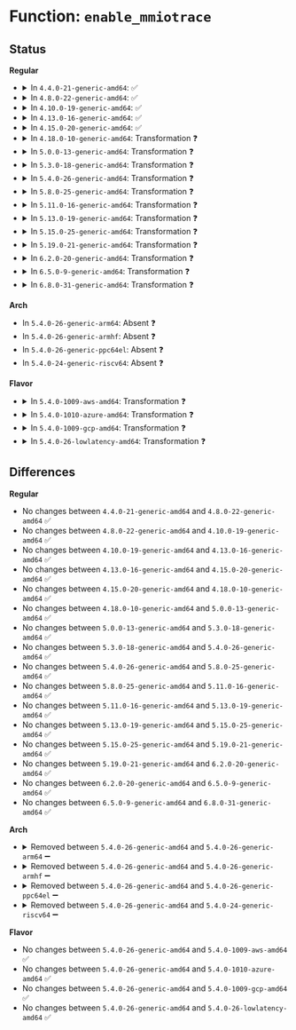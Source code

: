# Function: <code>enable_mmiotrace</code>

## Status
<b>Regular</b>
<ul>
<li>
<details>
<summary>In <code>4.4.0-21-generic-amd64</code>: ✅</summary>

```c
void enable_mmiotrace()
```

```json
{
  "name": "enable_mmiotrace",
  "collision_type": "Unique Global",
  "inline_type": "No",
  "funcs": [
    {
      "addr": 18446744071579322208,
      "name": "enable_mmiotrace",
      "external": true,
      "loc": "arch/x86/mm/mmio-mod.c:443",
      "file": "arch/x86/mm/mmio-mod.c",
      "inline": "seen, unknown",
      "caller_inline": [],
      "caller_func": [
        "kernel/trace/trace_mmiotrace.c:mmio_trace_init"
      ]
    }
  ],
  "symbols": [
    {
      "addr": 18446744071579322208,
      "name": "enable_mmiotrace",
      "section": ".text",
      "bind": "STB_GLOBAL",
      "size": 366
    }
  ]
}
```
</details>
</li>
<li>
<details>
<summary>In <code>4.8.0-22-generic-amd64</code>: ✅</summary>

```c
void enable_mmiotrace()
```

```json
{
  "name": "enable_mmiotrace",
  "collision_type": "Unique Global",
  "inline_type": "No",
  "funcs": [
    {
      "addr": 18446744071579327808,
      "name": "enable_mmiotrace",
      "external": true,
      "loc": "arch/x86/mm/mmio-mod.c:443",
      "file": "arch/x86/mm/mmio-mod.c",
      "inline": "seen, unknown",
      "caller_inline": [],
      "caller_func": [
        "kernel/trace/trace_mmiotrace.c:mmio_trace_init"
      ]
    }
  ],
  "symbols": [
    {
      "addr": 18446744071579327808,
      "name": "enable_mmiotrace",
      "section": ".text",
      "bind": "STB_GLOBAL",
      "size": 370
    }
  ]
}
```
</details>
</li>
<li>
<details>
<summary>In <code>4.10.0-19-generic-amd64</code>: ✅</summary>

```c
void enable_mmiotrace()
```

```json
{
  "name": "enable_mmiotrace",
  "collision_type": "Unique Global",
  "inline_type": "No",
  "funcs": [
    {
      "addr": 18446744071579343072,
      "name": "enable_mmiotrace",
      "external": true,
      "loc": "arch/x86/mm/mmio-mod.c:443",
      "file": "arch/x86/mm/mmio-mod.c",
      "inline": "seen, unknown",
      "caller_inline": [],
      "caller_func": [
        "kernel/trace/trace_mmiotrace.c:mmio_trace_init"
      ]
    }
  ],
  "symbols": [
    {
      "addr": 18446744071579343072,
      "name": "enable_mmiotrace",
      "section": ".text",
      "bind": "STB_GLOBAL",
      "size": 439
    }
  ]
}
```
</details>
</li>
<li>
<details>
<summary>In <code>4.13.0-16-generic-amd64</code>: ✅</summary>

```c
void enable_mmiotrace()
```

```json
{
  "name": "enable_mmiotrace",
  "collision_type": "Unique Global",
  "inline_type": "No",
  "funcs": [
    {
      "addr": 18446744071579337088,
      "name": "enable_mmiotrace",
      "external": true,
      "loc": "arch/x86/mm/mmio-mod.c:443",
      "file": "arch/x86/mm/mmio-mod.c",
      "inline": "seen, unknown",
      "caller_inline": [],
      "caller_func": [
        "kernel/trace/trace_mmiotrace.c:mmio_trace_init"
      ]
    }
  ],
  "symbols": [
    {
      "addr": 18446744071579337088,
      "name": "enable_mmiotrace",
      "section": ".text",
      "bind": "STB_GLOBAL",
      "size": 464
    }
  ]
}
```
</details>
</li>
<li>
<details>
<summary>In <code>4.15.0-20-generic-amd64</code>: ✅</summary>

```c
void enable_mmiotrace()
```

```json
{
  "name": "enable_mmiotrace",
  "collision_type": "Unique Global",
  "inline_type": "No",
  "funcs": [
    {
      "addr": 18446744071579362528,
      "name": "enable_mmiotrace",
      "external": true,
      "loc": "arch/x86/mm/mmio-mod.c:443",
      "file": "arch/x86/mm/mmio-mod.c",
      "inline": "seen, unknown",
      "caller_inline": [],
      "caller_func": [
        "kernel/trace/trace_mmiotrace.c:mmio_trace_init"
      ]
    }
  ],
  "symbols": [
    {
      "addr": 18446744071579362528,
      "name": "enable_mmiotrace",
      "section": ".text",
      "bind": "STB_GLOBAL",
      "size": 444
    }
  ]
}
```
</details>
</li>
<li>
<details>
<summary>In <code>4.18.0-10-generic-amd64</code>: Transformation ❓</summary>

```c
void enable_mmiotrace()
```

```json
{
  "name": "enable_mmiotrace",
  "collision_type": "Unique Global",
  "inline_type": "No",
  "funcs": [
    {
      "addr": 0,
      "name": "enable_mmiotrace",
      "external": true,
      "loc": "arch/x86/mm/mmio-mod.c:442",
      "file": "arch/x86/mm/mmio-mod.c",
      "inline": "seen, unknown",
      "caller_inline": [],
      "caller_func": [
        "kernel/trace/trace_mmiotrace.c:mmio_trace_init"
      ]
    }
  ],
  "symbols": [
    {
      "addr": 18446744071579375734,
      "name": "enable_mmiotrace.cold.12",
      "section": ".text",
      "bind": "STB_LOCAL",
      "size": 116
    },
    {
      "addr": 18446744071579374928,
      "name": "enable_mmiotrace",
      "section": ".text",
      "bind": "STB_GLOBAL",
      "size": 360
    }
  ]
}
```
</details>
</li>
<li>
<details>
<summary>In <code>5.0.0-13-generic-amd64</code>: Transformation ❓</summary>

```c
void enable_mmiotrace()
```

```json
{
  "name": "enable_mmiotrace",
  "collision_type": "Unique Global",
  "inline_type": "No",
  "funcs": [
    {
      "addr": 0,
      "name": "enable_mmiotrace",
      "external": true,
      "loc": "arch/x86/mm/mmio-mod.c:442",
      "file": "arch/x86/mm/mmio-mod.c",
      "inline": "seen, unknown",
      "caller_inline": [],
      "caller_func": [
        "kernel/trace/trace_mmiotrace.c:mmio_trace_init"
      ]
    }
  ],
  "symbols": [
    {
      "addr": 18446744071579403398,
      "name": "enable_mmiotrace.cold.13",
      "section": ".text",
      "bind": "STB_LOCAL",
      "size": 116
    },
    {
      "addr": 18446744071579402592,
      "name": "enable_mmiotrace",
      "section": ".text",
      "bind": "STB_GLOBAL",
      "size": 360
    }
  ]
}
```
</details>
</li>
<li>
<details>
<summary>In <code>5.3.0-18-generic-amd64</code>: Transformation ❓</summary>

```c
void enable_mmiotrace()
```

```json
{
  "name": "enable_mmiotrace",
  "collision_type": "Unique Global",
  "inline_type": "No",
  "funcs": [
    {
      "addr": 0,
      "name": "enable_mmiotrace",
      "external": true,
      "loc": "arch/x86/mm/mmio-mod.c:430",
      "file": "arch/x86/mm/mmio-mod.c",
      "inline": "seen, unknown",
      "caller_inline": [],
      "caller_func": [
        "kernel/trace/trace_mmiotrace.c:mmio_trace_init"
      ]
    }
  ],
  "symbols": [
    {
      "addr": 18446744071579418822,
      "name": "enable_mmiotrace.cold",
      "section": ".text",
      "bind": "STB_LOCAL",
      "size": 120
    },
    {
      "addr": 18446744071579418032,
      "name": "enable_mmiotrace",
      "section": ".text",
      "bind": "STB_GLOBAL",
      "size": 358
    }
  ]
}
```
</details>
</li>
<li>
<details>
<summary>In <code>5.4.0-26-generic-amd64</code>: Transformation ❓</summary>

```c
void enable_mmiotrace()
```

```json
{
  "name": "enable_mmiotrace",
  "collision_type": "Unique Global",
  "inline_type": "No",
  "funcs": [
    {
      "addr": 0,
      "name": "enable_mmiotrace",
      "external": true,
      "loc": "arch/x86/mm/mmio-mod.c:430",
      "file": "arch/x86/mm/mmio-mod.c",
      "inline": "seen, unknown",
      "caller_inline": [],
      "caller_func": [
        "kernel/trace/trace_mmiotrace.c:mmio_trace_init"
      ]
    }
  ],
  "symbols": [
    {
      "addr": 18446744071579421990,
      "name": "enable_mmiotrace.cold",
      "section": ".text",
      "bind": "STB_LOCAL",
      "size": 120
    },
    {
      "addr": 18446744071579421216,
      "name": "enable_mmiotrace",
      "section": ".text",
      "bind": "STB_GLOBAL",
      "size": 346
    }
  ]
}
```
</details>
</li>
<li>
<details>
<summary>In <code>5.8.0-25-generic-amd64</code>: Transformation ❓</summary>

```c
void enable_mmiotrace()
```

```json
{
  "name": "enable_mmiotrace",
  "collision_type": "Unique Global",
  "inline_type": "No",
  "funcs": [
    {
      "addr": 0,
      "name": "enable_mmiotrace",
      "external": true,
      "loc": "arch/x86/mm/mmio-mod.c:430",
      "file": "arch/x86/mm/mmio-mod.c",
      "inline": "seen, unknown",
      "caller_inline": [],
      "caller_func": [
        "kernel/trace/trace_mmiotrace.c:mmio_trace_init"
      ]
    }
  ],
  "symbols": [
    {
      "addr": 18446744071579452168,
      "name": "enable_mmiotrace.cold",
      "section": ".text",
      "bind": "STB_LOCAL",
      "size": 17
    },
    {
      "addr": 18446744071579451616,
      "name": "enable_mmiotrace",
      "section": ".text",
      "bind": "STB_GLOBAL",
      "size": 111
    }
  ]
}
```
</details>
</li>
<li>
<details>
<summary>In <code>5.11.0-16-generic-amd64</code>: Transformation ❓</summary>

```c
void enable_mmiotrace()
```

```json
{
  "name": "enable_mmiotrace",
  "collision_type": "Unique Global",
  "inline_type": "No",
  "funcs": [
    {
      "addr": 0,
      "name": "enable_mmiotrace",
      "external": true,
      "loc": "arch/x86/mm/mmio-mod.c:430",
      "file": "arch/x86/mm/mmio-mod.c",
      "inline": "seen, unknown",
      "caller_inline": [],
      "caller_func": [
        "kernel/trace/trace_mmiotrace.c:mmio_trace_init"
      ]
    }
  ],
  "symbols": [
    {
      "addr": 18446744071591272697,
      "name": "enable_mmiotrace.cold",
      "section": ".text",
      "bind": "STB_LOCAL",
      "size": 17
    },
    {
      "addr": 18446744071579448880,
      "name": "enable_mmiotrace",
      "section": ".text",
      "bind": "STB_GLOBAL",
      "size": 111
    }
  ]
}
```
</details>
</li>
<li>
<details>
<summary>In <code>5.13.0-19-generic-amd64</code>: Transformation ❓</summary>

```c
void enable_mmiotrace()
```

```json
{
  "name": "enable_mmiotrace",
  "collision_type": "Unique Global",
  "inline_type": "No",
  "funcs": [
    {
      "addr": 0,
      "name": "enable_mmiotrace",
      "external": true,
      "loc": "arch/x86/mm/mmio-mod.c:428",
      "file": "arch/x86/mm/mmio-mod.c",
      "inline": "seen, unknown",
      "caller_inline": [],
      "caller_func": [
        "kernel/trace/trace_mmiotrace.c:mmio_trace_init"
      ]
    }
  ],
  "symbols": [
    {
      "addr": 18446744071591215531,
      "name": "enable_mmiotrace.cold",
      "section": ".text",
      "bind": "STB_LOCAL",
      "size": 17
    },
    {
      "addr": 18446744071579451376,
      "name": "enable_mmiotrace",
      "section": ".text",
      "bind": "STB_GLOBAL",
      "size": 111
    }
  ]
}
```
</details>
</li>
<li>
<details>
<summary>In <code>5.15.0-25-generic-amd64</code>: Transformation ❓</summary>

```c
void enable_mmiotrace()
```

```json
{
  "name": "enable_mmiotrace",
  "collision_type": "Unique Global",
  "inline_type": "No",
  "funcs": [
    {
      "addr": 0,
      "name": "enable_mmiotrace",
      "external": true,
      "loc": "arch/x86/mm/mmio-mod.c:428",
      "file": "arch/x86/mm/mmio-mod.c",
      "inline": "seen, unknown",
      "caller_inline": [],
      "caller_func": [
        "kernel/trace/trace_mmiotrace.c:mmio_trace_init"
      ]
    }
  ],
  "symbols": [
    {
      "addr": 18446744071592091994,
      "name": "enable_mmiotrace.cold",
      "section": ".text",
      "bind": "STB_LOCAL",
      "size": 37
    },
    {
      "addr": 18446744071579516384,
      "name": "enable_mmiotrace",
      "section": ".text",
      "bind": "STB_GLOBAL",
      "size": 128
    }
  ]
}
```
</details>
</li>
<li>
<details>
<summary>In <code>5.19.0-21-generic-amd64</code>: Transformation ❓</summary>

```c
void enable_mmiotrace()
```

```json
{
  "name": "enable_mmiotrace",
  "collision_type": "Unique Global",
  "inline_type": "No",
  "funcs": [
    {
      "addr": 0,
      "name": "enable_mmiotrace",
      "external": true,
      "loc": "arch/x86/mm/mmio-mod.c:428",
      "file": "arch/x86/mm/mmio-mod.c",
      "inline": "seen, unknown",
      "caller_inline": [],
      "caller_func": [
        "kernel/trace/trace_mmiotrace.c:mmio_trace_init"
      ]
    }
  ],
  "symbols": [
    {
      "addr": 18446744071593859003,
      "name": "enable_mmiotrace.cold",
      "section": ".text",
      "bind": "STB_LOCAL",
      "size": 37
    },
    {
      "addr": 18446744071579600080,
      "name": "enable_mmiotrace",
      "section": ".text",
      "bind": "STB_GLOBAL",
      "size": 140
    }
  ]
}
```
</details>
</li>
<li>
<details>
<summary>In <code>6.2.0-20-generic-amd64</code>: Transformation ❓</summary>

```c
void enable_mmiotrace()
```

```json
{
  "name": "enable_mmiotrace",
  "collision_type": "Unique Global",
  "inline_type": "No",
  "funcs": [
    {
      "addr": 0,
      "name": "enable_mmiotrace",
      "external": true,
      "loc": "arch/x86/mm/mmio-mod.c:428",
      "file": "arch/x86/mm/mmio-mod.c",
      "inline": "seen, unknown",
      "caller_inline": [],
      "caller_func": [
        "kernel/trace/trace_mmiotrace.c:mmio_trace_init"
      ]
    }
  ],
  "symbols": [
    {
      "addr": 18446744071595971285,
      "name": "enable_mmiotrace.cold",
      "section": ".text",
      "bind": "STB_LOCAL",
      "size": 20
    },
    {
      "addr": 18446744071579712816,
      "name": "enable_mmiotrace",
      "section": ".text",
      "bind": "STB_GLOBAL",
      "size": 148
    }
  ]
}
```
</details>
</li>
<li>
<details>
<summary>In <code>6.5.0-9-generic-amd64</code>: Transformation ❓</summary>

```c
void enable_mmiotrace()
```

```json
{
  "name": "enable_mmiotrace",
  "collision_type": "Unique Global",
  "inline_type": "No",
  "funcs": [
    {
      "addr": 0,
      "name": "enable_mmiotrace",
      "external": true,
      "loc": "arch/x86/mm/mmio-mod.c:428",
      "file": "arch/x86/mm/mmio-mod.c",
      "inline": "seen, unknown",
      "caller_inline": [],
      "caller_func": [
        "kernel/trace/trace_mmiotrace.c:mmio_trace_init"
      ]
    }
  ],
  "symbols": [
    {
      "addr": 18446744071596488868,
      "name": "enable_mmiotrace.cold",
      "section": ".text",
      "bind": "STB_LOCAL",
      "size": 20
    },
    {
      "addr": 18446744071579726096,
      "name": "enable_mmiotrace",
      "section": ".text",
      "bind": "STB_GLOBAL",
      "size": 148
    }
  ]
}
```
</details>
</li>
<li>
<details>
<summary>In <code>6.8.0-31-generic-amd64</code>: Transformation ❓</summary>

```c
void enable_mmiotrace()
```

```json
{
  "name": "enable_mmiotrace",
  "collision_type": "Unique Global",
  "inline_type": "No",
  "funcs": [
    {
      "addr": 0,
      "name": "enable_mmiotrace",
      "external": true,
      "loc": "arch/x86/mm/mmio-mod.c:428",
      "file": "arch/x86/mm/mmio-mod.c",
      "inline": "seen, unknown",
      "caller_inline": [],
      "caller_func": [
        "kernel/trace/trace_mmiotrace.c:mmio_trace_init"
      ]
    }
  ],
  "symbols": [
    {
      "addr": 18446744071597385490,
      "name": "enable_mmiotrace.cold",
      "section": ".text",
      "bind": "STB_LOCAL",
      "size": 20
    },
    {
      "addr": 18446744071579761008,
      "name": "enable_mmiotrace",
      "section": ".text",
      "bind": "STB_GLOBAL",
      "size": 148
    }
  ]
}
```
</details>
</li>
</ul>
<b>Arch</b>
<ul>
<li>
In <code>5.4.0-26-generic-arm64</code>: Absent ❓
</li>
<li>
In <code>5.4.0-26-generic-armhf</code>: Absent ❓
</li>
<li>
In <code>5.4.0-26-generic-ppc64el</code>: Absent ❓
</li>
<li>
In <code>5.4.0-24-generic-riscv64</code>: Absent ❓
</li>
</ul>
<b>Flavor</b>
<ul>
<li>
<details>
<summary>In <code>5.4.0-1009-aws-amd64</code>: Transformation ❓</summary>

```c
void enable_mmiotrace()
```

```json
{
  "name": "enable_mmiotrace",
  "collision_type": "Unique Global",
  "inline_type": "No",
  "funcs": [
    {
      "addr": 0,
      "name": "enable_mmiotrace",
      "external": true,
      "loc": "arch/x86/mm/mmio-mod.c:430",
      "file": "arch/x86/mm/mmio-mod.c",
      "inline": "seen, unknown",
      "caller_inline": [],
      "caller_func": [
        "kernel/trace/trace_mmiotrace.c:mmio_trace_init"
      ]
    }
  ],
  "symbols": [
    {
      "addr": 18446744071579417830,
      "name": "enable_mmiotrace.cold",
      "section": ".text",
      "bind": "STB_LOCAL",
      "size": 120
    },
    {
      "addr": 18446744071579417056,
      "name": "enable_mmiotrace",
      "section": ".text",
      "bind": "STB_GLOBAL",
      "size": 346
    }
  ]
}
```
</details>
</li>
<li>
<details>
<summary>In <code>5.4.0-1010-azure-amd64</code>: Transformation ❓</summary>

```c
void enable_mmiotrace()
```

```json
{
  "name": "enable_mmiotrace",
  "collision_type": "Unique Global",
  "inline_type": "No",
  "funcs": [
    {
      "addr": 0,
      "name": "enable_mmiotrace",
      "external": true,
      "loc": "arch/x86/mm/mmio-mod.c:430",
      "file": "arch/x86/mm/mmio-mod.c",
      "inline": "seen, unknown",
      "caller_inline": [],
      "caller_func": [
        "kernel/trace/trace_mmiotrace.c:mmio_trace_init"
      ]
    }
  ],
  "symbols": [
    {
      "addr": 18446744071579346980,
      "name": "enable_mmiotrace.cold",
      "section": ".text",
      "bind": "STB_LOCAL",
      "size": 120
    },
    {
      "addr": 18446744071579346176,
      "name": "enable_mmiotrace",
      "section": ".text",
      "bind": "STB_GLOBAL",
      "size": 340
    }
  ]
}
```
</details>
</li>
<li>
<details>
<summary>In <code>5.4.0-1009-gcp-amd64</code>: Transformation ❓</summary>

```c
void enable_mmiotrace()
```

```json
{
  "name": "enable_mmiotrace",
  "collision_type": "Unique Global",
  "inline_type": "No",
  "funcs": [
    {
      "addr": 0,
      "name": "enable_mmiotrace",
      "external": true,
      "loc": "arch/x86/mm/mmio-mod.c:430",
      "file": "arch/x86/mm/mmio-mod.c",
      "inline": "seen, unknown",
      "caller_inline": [],
      "caller_func": [
        "kernel/trace/trace_mmiotrace.c:mmio_trace_init"
      ]
    }
  ],
  "symbols": [
    {
      "addr": 18446744071579417750,
      "name": "enable_mmiotrace.cold",
      "section": ".text",
      "bind": "STB_LOCAL",
      "size": 120
    },
    {
      "addr": 18446744071579416976,
      "name": "enable_mmiotrace",
      "section": ".text",
      "bind": "STB_GLOBAL",
      "size": 346
    }
  ]
}
```
</details>
</li>
<li>
<details>
<summary>In <code>5.4.0-26-lowlatency-amd64</code>: Transformation ❓</summary>

```c
void enable_mmiotrace()
```

```json
{
  "name": "enable_mmiotrace",
  "collision_type": "Unique Global",
  "inline_type": "No",
  "funcs": [
    {
      "addr": 0,
      "name": "enable_mmiotrace",
      "external": true,
      "loc": "arch/x86/mm/mmio-mod.c:430",
      "file": "arch/x86/mm/mmio-mod.c",
      "inline": "seen, unknown",
      "caller_inline": [],
      "caller_func": [
        "kernel/trace/trace_mmiotrace.c:mmio_trace_init"
      ]
    }
  ],
  "symbols": [
    {
      "addr": 18446744071579426811,
      "name": "enable_mmiotrace.cold",
      "section": ".text",
      "bind": "STB_LOCAL",
      "size": 120
    },
    {
      "addr": 18446744071579426032,
      "name": "enable_mmiotrace",
      "section": ".text",
      "bind": "STB_GLOBAL",
      "size": 337
    }
  ]
}
```
</details>
</li>
</ul>

## Differences
<b>Regular</b>
<ul>
<li>
No changes between <code>4.4.0-21-generic-amd64</code> and <code>4.8.0-22-generic-amd64</code> ✅
</li>
<li>
No changes between <code>4.8.0-22-generic-amd64</code> and <code>4.10.0-19-generic-amd64</code> ✅
</li>
<li>
No changes between <code>4.10.0-19-generic-amd64</code> and <code>4.13.0-16-generic-amd64</code> ✅
</li>
<li>
No changes between <code>4.13.0-16-generic-amd64</code> and <code>4.15.0-20-generic-amd64</code> ✅
</li>
<li>
No changes between <code>4.15.0-20-generic-amd64</code> and <code>4.18.0-10-generic-amd64</code> ✅
</li>
<li>
No changes between <code>4.18.0-10-generic-amd64</code> and <code>5.0.0-13-generic-amd64</code> ✅
</li>
<li>
No changes between <code>5.0.0-13-generic-amd64</code> and <code>5.3.0-18-generic-amd64</code> ✅
</li>
<li>
No changes between <code>5.3.0-18-generic-amd64</code> and <code>5.4.0-26-generic-amd64</code> ✅
</li>
<li>
No changes between <code>5.4.0-26-generic-amd64</code> and <code>5.8.0-25-generic-amd64</code> ✅
</li>
<li>
No changes between <code>5.8.0-25-generic-amd64</code> and <code>5.11.0-16-generic-amd64</code> ✅
</li>
<li>
No changes between <code>5.11.0-16-generic-amd64</code> and <code>5.13.0-19-generic-amd64</code> ✅
</li>
<li>
No changes between <code>5.13.0-19-generic-amd64</code> and <code>5.15.0-25-generic-amd64</code> ✅
</li>
<li>
No changes between <code>5.15.0-25-generic-amd64</code> and <code>5.19.0-21-generic-amd64</code> ✅
</li>
<li>
No changes between <code>5.19.0-21-generic-amd64</code> and <code>6.2.0-20-generic-amd64</code> ✅
</li>
<li>
No changes between <code>6.2.0-20-generic-amd64</code> and <code>6.5.0-9-generic-amd64</code> ✅
</li>
<li>
No changes between <code>6.5.0-9-generic-amd64</code> and <code>6.8.0-31-generic-amd64</code> ✅
</li>
</ul>
<b>Arch</b>
<ul>
<li>
<details>
<summary>Removed between <code>5.4.0-26-generic-amd64</code> and <code>5.4.0-26-generic-arm64</code> ➖</summary>

```c
void enable_mmiotrace()
```
</details>
</li>
<li>
<details>
<summary>Removed between <code>5.4.0-26-generic-amd64</code> and <code>5.4.0-26-generic-armhf</code> ➖</summary>

```c
void enable_mmiotrace()
```
</details>
</li>
<li>
<details>
<summary>Removed between <code>5.4.0-26-generic-amd64</code> and <code>5.4.0-26-generic-ppc64el</code> ➖</summary>

```c
void enable_mmiotrace()
```
</details>
</li>
<li>
<details>
<summary>Removed between <code>5.4.0-26-generic-amd64</code> and <code>5.4.0-24-generic-riscv64</code> ➖</summary>

```c
void enable_mmiotrace()
```
</details>
</li>
</ul>
<b>Flavor</b>
<ul>
<li>
No changes between <code>5.4.0-26-generic-amd64</code> and <code>5.4.0-1009-aws-amd64</code> ✅
</li>
<li>
No changes between <code>5.4.0-26-generic-amd64</code> and <code>5.4.0-1010-azure-amd64</code> ✅
</li>
<li>
No changes between <code>5.4.0-26-generic-amd64</code> and <code>5.4.0-1009-gcp-amd64</code> ✅
</li>
<li>
No changes between <code>5.4.0-26-generic-amd64</code> and <code>5.4.0-26-lowlatency-amd64</code> ✅
</li>
</ul>

